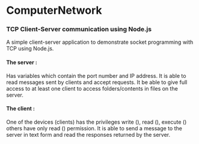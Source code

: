 # ComputerNetwork

### TCP Client-Server communication using Node.js 

A simple client-server application to demonstrate socket programming with TCP using Node.js.

#### The server :
Has variables which contain the port number and IP address. It is able to read messages sent by clients and accept requests. It be able to give full access to at least one client to access folders/contents in files on the server.

#### The client : 
One of the devices (clients) has the privileges write (), read (), execute () others have only read () permission. It is able to send a message to the server in text form and read the responses returned by the server.


